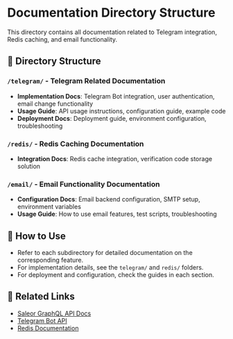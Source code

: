 # Documentation Directory Structure

This directory contains all documentation related to Telegram integration, Redis caching, and email functionality.

## 📁 Directory Structure

### `/telegram/` - Telegram Related Documentation

- **Implementation Docs**: Telegram Bot integration, user authentication, email change functionality
- **Usage Guide**: API usage instructions, configuration guide, example code
- **Deployment Docs**: Deployment guide, environment configuration, troubleshooting

### `/redis/` - Redis Caching Documentation

- **Integration Docs**: Redis cache integration, verification code storage solution

### `/email/` - Email Functionality Documentation

- **Configuration Docs**: Email backend configuration, SMTP setup, environment variables
- **Usage Guide**: How to use email features, test scripts, troubleshooting

## 📝 How to Use

- Refer to each subdirectory for detailed documentation on the corresponding feature.
- For implementation details, see the `telegram/` and `redis/` folders.
- For deployment and configuration, check the guides in each section.

## 🔗 Related Links

- [Saleor GraphQL API Docs](https://docs.saleor.io/docs/3.x/developer/graphql-api/)
- [Telegram Bot API](https://core.telegram.org/bots/api)
- [Redis Documentation](https://redis.io/documentation)
